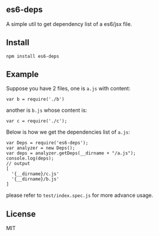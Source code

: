 es6-deps
-------

A simple util to get dependency list of a es6/jsx file.

Install
-----

```
npm install es6-deps
```

Example
-----

Suppose you have 2 files, one is `a.js` with content:

```
var b = require('./b')
```
another is `b.js` whose content is:

```
var c = require('./c');
```

Below is how we get the dependencies list of `a.js`:

```
var Deps = require('es6-deps');
var analyzer = new Deps();
var deps = analyzer.getDeps(__dirname + "/a.js");
console.log(deps); 
// output
[
  '{__dirname}/c.js'
  '{__dirname}/b.js'
]
```

please refer to `test/index.spec.js` for more advance usage.

License
-----

MIT
